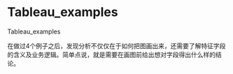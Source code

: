 # Tableau_examples
Tableau_examples

在做过4个例子之后，发现分析不仅仅在于如何把图画出来，还需要了解特征字段的含义及业务逻辑。简单点说，就是需要在画图前给出想对字段得出什么样的结论。
